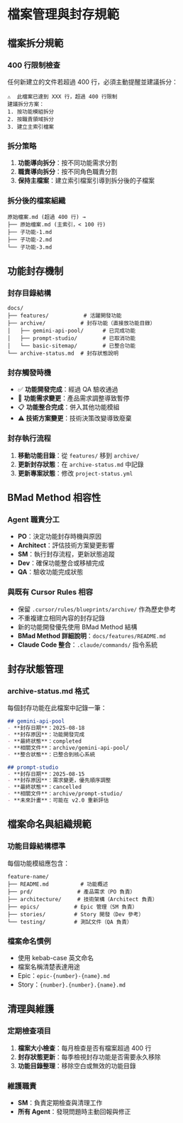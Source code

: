 # 檔案管理與封存規範

## 檔案拆分規範

### 400 行限制檢查
任何新建立的文件若超過 400 行，必須主動提醒並建議拆分：

```
⚠️  此檔案已達到 XXX 行，超過 400 行限制
建議拆分方案：
1. 按功能模組拆分
2. 按職責領域拆分  
3. 建立主索引檔案
```

### 拆分策略
1. **功能導向拆分**：按不同功能需求分割
2. **職責導向拆分**：按不同角色職責分割
3. **保持主檔案**：建立索引檔案引導到拆分後的子檔案

### 拆分後的檔案組織
```
原始檔案.md (超過 400 行) →
├── 原始檔案.md (主索引，< 100 行)
├── 子功能-1.md
├── 子功能-2.md  
└── 子功能-3.md
```

## 功能封存機制

### 封存目錄結構
```
docs/
├── features/           # 活躍開發功能
├── archive/           # 封存功能（直接放功能目錄）
│   ├── gemini-api-pool/      # 已完成功能
│   ├── prompt-studio/        # 已取消功能  
│   └── basic-sitemap/        # 已整合功能
└── archive-status.md  # 封存狀態說明
```

### 封存觸發時機
- ✅ **功能開發完成**：經過 QA 驗收通過
- 🔄 **功能需求變更**：產品需求調整導致暫停
- 📋 **功能整合完成**：併入其他功能模組  
- ⚠️ **技術方案變更**：技術決策改變導致廢棄

### 封存執行流程
1. **移動功能目錄**：從 `features/` 移到 `archive/`
2. **更新封存狀態**：在 `archive-status.md` 中記錄
3. **更新專案狀態**：修改 `project-status.yml`

## BMad Method 相容性

### Agent 職責分工
- **PO**：決定功能封存時機與原因
- **Architect**：評估技術方案變更影響
- **SM**：執行封存流程，更新狀態追蹤
- **Dev**：確保功能整合或移植完成  
- **QA**：驗收功能完成狀態

### 與既有 Cursor Rules 相容
- 保留 `.cursor/rules/blueprints/archive/` 作為歷史參考
- 不重複建立相同內容的封存記錄
- 新的功能開發優先使用 BMad Method 結構
- **BMad Method 詳細說明**：`docs/features/README.md`
- **Claude Code 整合**：`.claude/commands/` 指令系統

## 封存狀態管理

### archive-status.md 格式
每個封存功能在此檔案中記錄一筆：

```markdown
## gemini-api-pool
- **封存日期**：2025-08-18
- **封存原因**：功能開發完成
- **最終狀態**：completed
- **相關文件**：archive/gemini-api-pool/
- **整合狀態**：已整合到核心系統

## prompt-studio  
- **封存日期**：2025-08-15
- **封存原因**：需求變更，優先順序調整
- **最終狀態**：cancelled
- **相關文件**：archive/prompt-studio/
- **未來計畫**：可能在 v2.0 重新評估
```

## 檔案命名與組織規範

### 功能目錄結構標準
每個功能模組應包含：
```
feature-name/
├── README.md          # 功能概述
├── prd/              # 產品需求（PO 負責）
├── architecture/     # 技術架構（Architect 負責）
├── epics/           # Epic 管理（SM 負責）
├── stories/         # Story 開發（Dev 參考）
└── testing/         # 測試文件（QA 負責）
```

### 檔案命名慣例
- 使用 kebab-case 英文命名
- 檔案名稱清楚表達用途
- Epic：`epic-{number}-{name}.md`
- Story：`{number}.{number}.{name}.md`

## 清理與維護

### 定期檢查項目
1. **檔案大小檢查**：每月檢查是否有檔案超過 400 行
2. **封存狀態更新**：每季檢視封存功能是否需要永久移除
3. **功能目錄整理**：移除空白或無效的功能目錄

### 維護職責
- **SM**：負責定期檢查與清理工作
- **所有 Agent**：發現問題時主動回報與修正